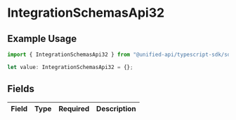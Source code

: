 # IntegrationSchemasApi32

## Example Usage

```typescript
import { IntegrationSchemasApi32 } from "@unified-api/typescript-sdk/sdk/models/shared";

let value: IntegrationSchemasApi32 = {};
```

## Fields

| Field       | Type        | Required    | Description |
| ----------- | ----------- | ----------- | ----------- |